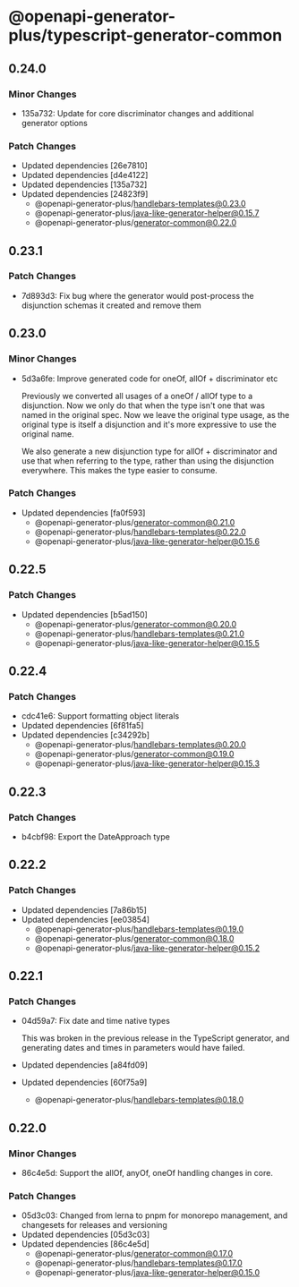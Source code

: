 # @openapi-generator-plus/typescript-generator-common

## 0.24.0

### Minor Changes

- 135a732: Update for core discriminator changes and additional generator options

### Patch Changes

- Updated dependencies [26e7810]
- Updated dependencies [d4e4122]
- Updated dependencies [135a732]
- Updated dependencies [24823f9]
  - @openapi-generator-plus/handlebars-templates@0.23.0
  - @openapi-generator-plus/java-like-generator-helper@0.15.7
  - @openapi-generator-plus/generator-common@0.22.0

## 0.23.1

### Patch Changes

- 7d893d3: Fix bug where the generator would post-process the disjunction schemas it created and remove them

## 0.23.0

### Minor Changes

- 5d3a6fe: Improve generated code for oneOf, allOf + discriminator etc

  Previously we converted all usages of a oneOf / allOf type to a disjunction. Now we only do
  that when the type isn't one that was named in the original spec. Now we leave the original
  type usage, as the original type is itself a disjunction and it's more expressive to use the
  original name.

  We also generate a new disjunction type for allOf + discriminator and use that when referring
  to the type, rather than using the disjunction everywhere. This makes the type easier to
  consume.

### Patch Changes

- Updated dependencies [fa0f593]
  - @openapi-generator-plus/generator-common@0.21.0
  - @openapi-generator-plus/handlebars-templates@0.22.0
  - @openapi-generator-plus/java-like-generator-helper@0.15.6

## 0.22.5

### Patch Changes

- Updated dependencies [b5ad150]
  - @openapi-generator-plus/generator-common@0.20.0
  - @openapi-generator-plus/handlebars-templates@0.21.0
  - @openapi-generator-plus/java-like-generator-helper@0.15.5

## 0.22.4

### Patch Changes

- cdc41e6: Support formatting object literals
- Updated dependencies [6f81fa5]
- Updated dependencies [c34292b]
  - @openapi-generator-plus/handlebars-templates@0.20.0
  - @openapi-generator-plus/generator-common@0.19.0
  - @openapi-generator-plus/java-like-generator-helper@0.15.3

## 0.22.3

### Patch Changes

- b4cbf98: Export the DateApproach type

## 0.22.2

### Patch Changes

- Updated dependencies [7a86b15]
- Updated dependencies [ee03854]
  - @openapi-generator-plus/handlebars-templates@0.19.0
  - @openapi-generator-plus/generator-common@0.18.0
  - @openapi-generator-plus/java-like-generator-helper@0.15.2

## 0.22.1

### Patch Changes

- 04d59a7: Fix date and time native types

  This was broken in the previous release in the TypeScript generator, and generating dates and times in
  parameters would have failed.

- Updated dependencies [a84fd09]
- Updated dependencies [60f75a9]
  - @openapi-generator-plus/handlebars-templates@0.18.0

## 0.22.0

### Minor Changes

- 86c4e5d: Support the allOf, anyOf, oneOf handling changes in core.

### Patch Changes

- 05d3c03: Changed from lerna to pnpm for monorepo management, and changesets for releases and versioning
- Updated dependencies [05d3c03]
- Updated dependencies [86c4e5d]
  - @openapi-generator-plus/generator-common@0.17.0
  - @openapi-generator-plus/handlebars-templates@0.17.0
  - @openapi-generator-plus/java-like-generator-helper@0.15.0
